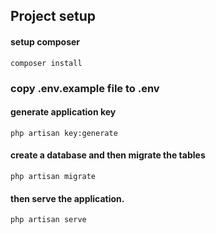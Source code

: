 ## Project setup


#### setup composer
```
composer install
```

### copy .env.example file to .env

#### generate application key
```
php artisan key:generate
```

#### create a database and then migrate the tables
```
php artisan migrate
```

#### then serve the application.
```
php artisan serve
```
